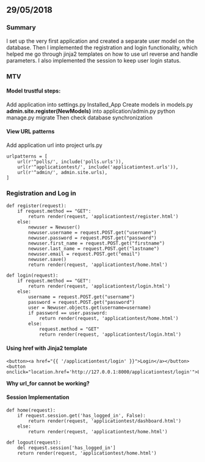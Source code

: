 ﻿## 29/05/2018
### Summary
I set up the very first application and created a separate user model on the database. Then I implemented the registration and login functionality, which helped me go through jinja2 templates on how to use url reverse and handle parameters. I also implemented the session to keep user login status. 
### MTV
#### Model trustful steps:
Add application into settings.py Installed_App
Create models in models.py
**admin.site.register(NewModels)** into application/admin.py
python manage.py migrate
Then check database synchronization
#### View URL patterns
Add application url into project urls.py
```
urlpatterns = [
	url(r'^polls/', include('polls.urls')),  
    url(r'^applicationtest/', include('applicationtest.urls')),
    url(r'^admin/', admin.site.urls),  
]
```
### Registration and Log in
```
def register(request):  
    if request.method == "GET":  
        return render(request, 'applicationtest/register.html')  
    else:  
        newuser = Newuser()  
        newuser.username = request.POST.get("username")  
        newuser.password = request.POST.get("password")  
        newuser.first_name = request.POST.get("firstname")  
        newuser.last_name = request.POST.get("lastname")  
        newuser.email = request.POST.get("email")  
        newuser.save()  
        return render(request, 'applicationtest/home.html')  
  
def login(request):  
    if request.method == "GET":  
        return render(request, 'applicationtest/login.html')  
    else:  
        username = request.POST.get("username")  
        password = request.POST.get("password")  
        user = Newuser.objects.get(username=username)  
        if password == user.password:  
            return render(request, 'applicationtest/home.html')  
        else:  
            request.method = "GET"  
			return render(request, 'applicationtest/login.html')
```
#### Using href with Jinja2 template
```
<button><a href="{{ '/applicationtest/login' }}">Login</a></button>
<button onclick="location.href='http://127.0.0.1:8000/applicationtest/login'">Login</button>
```
**Why url_for cannot be working?**

#### Session Implementation
```
def home(request):  
    if request.session.get('has_logged_in', False):  
        return render(request, 'applicationtest/dashboard.html')  
    else:  
        return render(request, 'applicationtest/home.html')

def logout(request):  
    del request.session['has_logged_in']  
    return render(request, 'applicationtest/home.html')
```